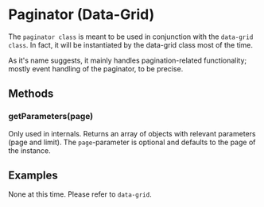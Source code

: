 # Paginator (Data-Grid)

The ``paginator class`` is meant to be used in conjunction with the
``data-grid class``. In fact, it will be instantiated by the data-grid class
most of the time.

As it's name suggests, it mainly handles pagination-related functionality;
mostly event handling of the paginator, to be precise.

## Methods

### getParameters(page)

Only used in internals. Returns an array of objects with relevant parameters
(page and limit). The ``page``-parameter is optional and defaults to the page
of the instance.

## Examples

None at this time. Please refer to ``data-grid``.
